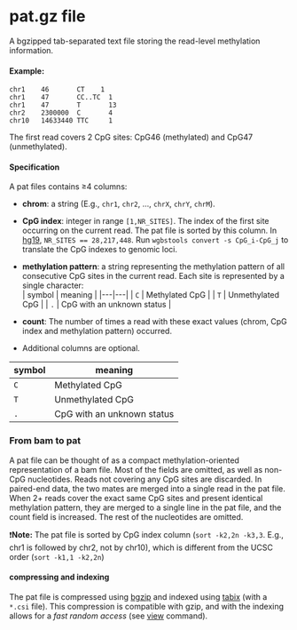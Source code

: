 # pat.gz file

A bgzipped tab-separated text file storing the read-level methylation information.
#### Example:
```
chr1    46       CT    1
chr1    47       CC..TC  1
chr1    47       T       13
chr2    2300000  C       4
chr10   14633440 TTC     1
```
The first read covers 2 CpG sites: CpG46 (methylated) and CpG47 (unmethylated). 

#### Specification
A pat files contains &ge;4 columns:<br/>

* **chrom**: a string (E.g., `chr1`, `chr2`, ..., `chrX`, `chrY`, `chrM`).
* **CpG index**: integer in range `[1,NR_SITES]`. The index of the first site occurring on the current read.
The pat file is sorted by this column. In [hg19](https://genome.ucsc.edu/cgi-bin/hgGateway?db=hg19 "hg19 in UCSC"), `NR_SITES == 28,217,448`. Run `wgbstools convert -s CpG_i-CpG_j` to translate the CpG indexes to genomic loci.

* **methylation pattern**: a string representing the methylation pattern of all consecutive CpG sites in the current read. 
Each site is represented by a single character: <br/>
| symbol  | meaning  |
|---|---|
| `C`  | Methylated CpG  |
| `T`  | Unmethylated CpG  |
| `.`  | CpG with an unknown status  |

* **count**: The number of times a read with these exact values (chrom, CpG index and methylation pattern) occurred.
* Additional columns are optional. 

| symbol  | meaning  |
|---|---|
| `C`  | Methylated CpG  |
| `T`  | Unmethylated CpG  |
| `.`  | CpG with an unknown status  |

### From bam to pat
A pat file can be thought of as a compact methylation-oriented representation of a bam file. 
Most of the fields are omitted, as well as non-CpG nucleotides. Reads not covering any CpG sites are discarded.
In paired-end data, the two mates are merged into a single read in the pat file.
When 2+ reads cover the exact same CpG sites and present identical methylation pattern, they are merged to a single line in the pat file, and the count field is increased. The rest of the nucleotides are omitted.


:exclamation:**Note:** The pat file is sorted by CpG index column (`sort -k2,2n -k3,3`. E.g., chr1 is followed by chr2, not by chr10), which is different from the UCSC order (`sort -k1,1 -k2,2n`)

#### compressing and indexing
The pat file is compressed using [bgzip](http://www.htslib.org/doc/bgzip.html) and indexed using [tabix](http://www.htslib.org/doc/tabix.html) (with a `*.csi` file). 
This compression is compatible with gzip, and with the indexing allows for a *fast random access* (see [view](docs/view.md) command).


